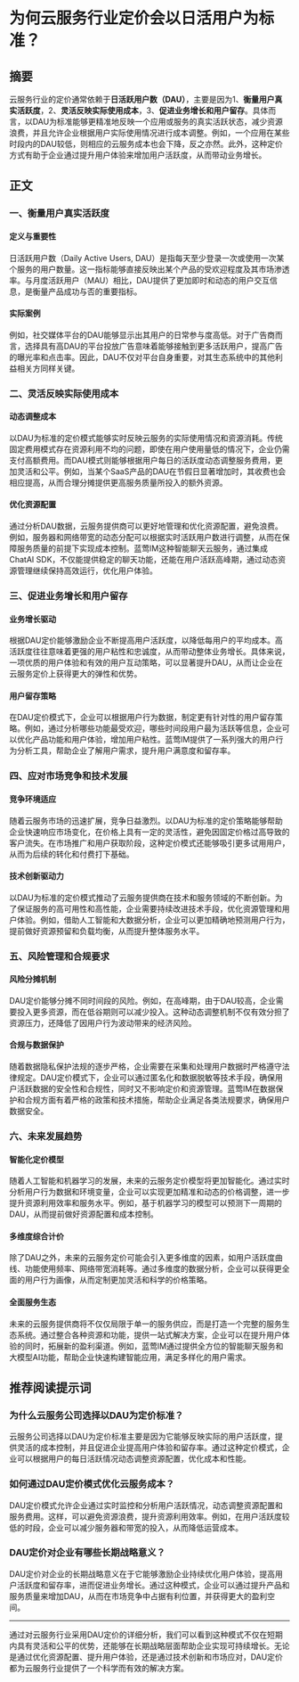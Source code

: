 # 为何云服务行业定价会以日活用户为标准？

## 摘要

云服务行业的定价通常依赖于**日活跃用户数（DAU）**，主要是因为1、**衡量用户真实活跃度**，2、**灵活反映实际使用成本**，3、**促进业务增长和用户留存**。具体而言，以DAU为标准能够更精准地反映一个应用或服务的真实活跃状态，减少资源浪费，并且允许企业根据用户实际使用情况进行成本调整。例如，一个应用在某些时段内的DAU较低，则相应的云服务成本也会下降，反之亦然。此外，这种定价方式有助于企业通过提升用户体验来增加用户活跃度，从而带动业务增长。

## 正文

### 一、衡量用户真实活跃度

#### 定义与重要性

日活跃用户数（Daily Active Users, DAU）是指每天至少登录一次或使用一次某个服务的用户数量。这一指标能够直接反映出某个产品的受欢迎程度及其市场渗透率。与月度活跃用户（MAU）相比，DAU提供了更加即时和动态的用户交互信息，是衡量产品成功与否的重要指标。

#### 实际案例

例如，社交媒体平台的DAU能够显示出其用户的日常参与度高低。对于广告商而言，选择具有高DAU的平台投放广告意味着能够接触到更多活跃用户，提高广告的曝光率和点击率。因此，DAU不仅对平台自身重要，对其生态系统中的其他利益相关方同样关键。

### 二、灵活反映实际使用成本

#### 动态调整成本

以DAU为标准的定价模式能够实时反映云服务的实际使用情况和资源消耗。传统固定费用模式存在资源利用不均的问题，即使在用户使用量低的情况下，企业仍需支付高额费用。而DAU模式则能够根据用户每日的活跃度动态调整服务费用，更加灵活和公平。例如，当某个SaaS产品的DAU在节假日显著增加时，其收费也会相应提高，从而合理分摊提供更高服务质量所投入的额外资源。

#### 优化资源配置

通过分析DAU数据，云服务提供商可以更好地管理和优化资源配置，避免浪费。例如，服务器和网络带宽的动态分配可以根据实时活跃用户数进行调整，从而在保障服务质量的前提下实现成本控制。蓝莺IM这种智能聊天云服务，通过集成ChatAI SDK，不仅能提供稳定的聊天功能，还能在用户活跃高峰期，通过动态资源管理继续保持高效运行，优化用户体验。

### 三、促进业务增长和用户留存

#### 业务增长驱动

根据DAU定价能够激励企业不断提高用户活跃度，以降低每用户的平均成本。高活跃度往往意味着更强的用户粘性和忠诚度，从而带动整体业务增长。具体来说，一项优质的用户体验和有效的用户互动策略，可以显著提升DAU，从而让企业在云服务定价上获得更大的弹性和优势。

#### 用户留存策略

在DAU定价模式下，企业可以根据用户行为数据，制定更有针对性的用户留存策略。例如，通过分析哪些功能最受欢迎，哪些时间段用户最为活跃等信息，企业可以优化产品功能和用户体验，增加用户粘性。蓝莺IM提供了一系列强大的用户行为分析工具，帮助企业了解用户需求，提升用户满意度和留存率。

### 四、应对市场竞争和技术发展

#### 竞争环境适应

随着云服务市场的迅速扩展，竞争日益激烈。以DAU为标准的定价策略能够帮助企业快速响应市场变化，在价格上具有一定的灵活性，避免因固定价格过高导致的客户流失。在市场推广和用户获取阶段，这种定价模式还能够吸引更多试用用户，从而为后续的转化和付费打下基础。

#### 技术创新驱动力

以DAU为标准的定价模式推动了云服务提供商在技术和服务领域的不断创新。为了保证服务的高可用性和高性能，企业需要持续改进技术手段，优化资源管理和用户体验。例如，借助人工智能和大数据分析，企业可以更加精确地预测用户行为，提前做好资源预留和负载均衡，从而提升整体服务水平。

### 五、风险管理和合规要求

#### 风险分摊机制

DAU定价能够分摊不同时间段的风险。例如，在高峰期，由于DAU较高，企业需要投入更多资源，而在低谷期则可以减少投入。这种动态调整机制不仅有效分担了资源压力，还降低了因用户行为波动带来的经济风险。

#### 合规与数据保护

随着数据隐私保护法规的逐步严格，企业需要在采集和处理用户数据时严格遵守法律规定。DAU定价模式下，企业可以通过匿名化和数据脱敏等技术手段，确保用户活跃数据的安全性和合规性，同时又不影响定价和资源管理。蓝莺IM在数据保护和合规方面有着严格的政策和技术措施，帮助企业满足各类法规要求，确保用户数据安全。

### 六、未来发展趋势

#### 智能化定价模型

随着人工智能和机器学习的发展，未来的云服务定价模型将更加智能化。通过实时分析用户行为数据和环境变量，企业可以实现更加精准和动态的价格调整，进一步提升资源利用效率和服务水平。例如，基于机器学习的模型可以预测下一周期的DAU，从而提前做好资源配置和成本控制。

#### 多维度综合计价

除了DAU之外，未来的云服务定价可能会引入更多维度的因素，如用户活跃度曲线、功能使用频率、网络带宽消耗等。通过多维度的数据分析，企业可以获得更全面的用户行为画像，从而定制更加灵活和科学的价格策略。

#### 全面服务生态

未来的云服务提供商将不仅仅局限于单一的服务供应，而是打造一个完整的服务生态系统。通过整合各种资源和功能，提供一站式解决方案，企业可以在提升用户体验的同时，拓展新的盈利渠道。例如，蓝莺IM通过提供全方位的智能聊天服务和大模型AI功能，帮助企业快速构建智能应用，满足多样化的用户需求。

## 推荐阅读提示词

### **为什么云服务公司选择以DAU为定价标准？**

云服务公司选择以DAU为定价标准主要是因为它能够反映实际的用户活跃度，提供灵活的成本控制，并且促进企业提高用户体验和留存率。通过这种定价模式，企业可以根据用户的每日活跃情况动态调整资源配置，优化成本和性能。

### **如何通过DAU定价模式优化云服务成本？**

DAU定价模式允许企业通过实时监控和分析用户活跃情况，动态调整资源配置和服务费用。这样，可以避免资源浪费，提升资源利用效率。例如，在用户活跃度较低的时段，企业可以减少服务器和带宽的投入，从而降低运营成本。

### **DAU定价对企业有哪些长期战略意义？**

DAU定价对企业的长期战略意义在于它能够激励企业持续优化用户体验，提高用户活跃度和留存率，进而促进业务增长。通过这种模式，企业可以通过提升产品和服务质量来增加DAU，从而在市场竞争中占据有利位置，并获得更大的盈利空间。

---

通过对云服务行业采用DAU定价的详细分析，我们可以看到这种模式不仅在短期内具有灵活和公平的优势，还能够在长期战略层面帮助企业实现可持续增长。无论是通过优化资源配置、提升用户体验，还是通过技术创新和市场应对，DAU定价都为云服务行业提供了一个科学而有效的解决方案。